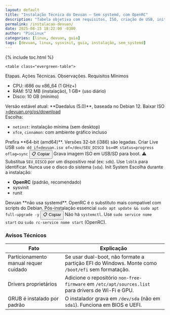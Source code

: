 ```yaml
---
layout: default
title: "Instalação Técnica do Devuan – Sem systemd, com OpenRC"
description: "Tabela objetiva com requisitos, ISO, criação de USB, init system e pós-instalação — sem linguagem informal, só referência técnica."
permalink: /instalacao-devuan/
date: 2025-08-15 18:22:00 -0300
author: "PioLinux"
categories: [linux, devuan, guia]
tags: [devuan, linux, sysvinit, guia, instalação, sem_systemd]
---
```



{% include toc.html %}

          

<section class="post-content">




    <table class="evergreen-table">
  <thead>
    <tr>
      <th>Etapas.</th>
      <th>Ações Técnicas.</th>
      <th>Observações.</th>
    </tr>
  </thead>
  <tbody>
    <tr>
      <td data-label="Etapa">Requisitos Mínimos</td>
      <td data-label="Ação Técnica">
        <ul>
          <li>CPU: i686 ou x86_64 (1 GHz+)</li>
          <li>RAM: 512 MB (instalação), 1 GB+ (uso diário)</li>
          <li>Disco: 10 GB (mínimo)</li>
        </ul>
      </td>
      <td data-label="Observação">Versão estável atual: **Daedalus (5.0)**, baseada no Debian 12.</td>
    </tr>
    <tr>
      <td data-label="Etapa">Baixar ISO</td>
      <td data-label="Ação Técnica">
        <a href="https://www.devuan.org/os/download" target="_blank" rel="noopener noreferrer">>devuan.org/os/download</a><br>
        Escolha:
        <ul>
          <li><code>netinst</code>: instalação mínima (sem desktop)</li>
          <li><code>xfce</code>, <code>cinnamon</code>: com ambiente gráfico incluso</li>
        </ul>
      </td>
      <td data-label="Observação">Prefira **64-bit (amd64)**. Versões 32-bit (i386) são legadas.</td>
    </tr>
    <tr>
      <td data-label="Etapa">Criar Live USB</td>
      <td data-label="Ação Técnica">
        <tr>
  <td data-label="Comando"><code>sudo dd if=devuan.iso of=/dev/SEU_DISCO bs=4M status=progress oflag=sync</code></td>
  <button class="copy-btn" data-command="sudo dd if=devuan.iso of=/dev/SEU_DISCO bs=4M status=progress oflag=sync">📋 Copiar</button>
  <td data-label="Descrição">Grava imagem ISO em USB/SD para boot.</td>
  <td data-label="Aviso Técnico">⚠️ Substitua <code>SEU_DISCO</code> por um dispositivo real (ex: <code>sdb</code>). Use <code>lsblk</code> para identificar. Nunca use o disco do sistema (<code>sda</code>).</td>
</tr>
    </tr>
    <tr>
      <td data-label="Etapa">Init System</td>
      <td data-label="Ação Técnica">
        Escolha durante a instalação:
        <ul>
          <li><strong>OpenRC</strong> (padrão, recomendado)</li>
          <li>sysvinit</li>
          <li>runit</li>
        </ul>
      </td>
      <td data-label="Observação">Devuan **não usa systemd**. OpenRC é o substituto mais compatível com scripts do Debian.</td>
    </tr>
    <tr>
      <td data-label="Etapa">Pós-instalação essencial</td>
      <td data-label="Ação Técnica">
        <code>sudo apt update && sudo apt full-upgrade -y</code>
        <button class="copy-btn" data-command="sudo apt update && sudo apt full-upgrade -y">📋 Copiar</button>
      </td>
      <td data-label="Observação">Não há <code>systemctl</code>. Use <code>sudo service nome start</code> ou <code>sudo rc-service nome start</code> (OpenRC).</td>
    </tr>
  </tbody>
</table>

<h3 id="avisos">Avisos Técnicos</h3>
<table class="evergreen-table">
  <thead>
    <tr>
      <th>Fato</th>
      <th>Explicação</th>
    </tr>
  </thead>
  <tbody>
    <tr>
      <td data-label="Fato">Particionamento manual requer cuidado</td>
      <td data-label="Explicação">Se usar dual-boot, não formate a partição EFI do Windows. Monte como <code>/boot/efi</code> sem formatação.</td>
    </tr>
    <tr>
      <td data-label="Fato">Drivers proprietários</td>
      <td data-label="Explicação">Adicione o repositório <code>non-free-firmware</code> em <code>/etc/apt/sources.list</code> para drivers de Wi-Fi e GPU.</td>
    </tr>
    <tr>
      <td data-label="Fato">GRUB é instalado por padrão</td>
      <td data-label="Explicação">O instalador grava em <code>/dev/sda</code> (não em <code>sda1</code>). Funciona em BIOS e UEFI.</td>
    </tr>
  </tbody>
</table>
    </section>
 

